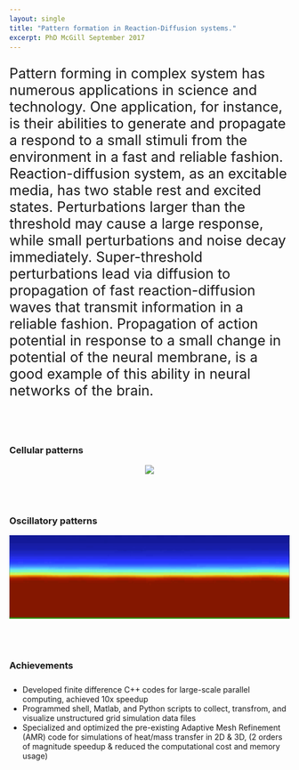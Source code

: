 ```yaml
---
layout: single
title: "Pattern formation in Reaction-Diffusion systems."
excerpt: PhD McGill September 2017
---
```


<p style="font-size:25px">
     Pattern forming in complex system has numerous applications in science and technology. One application, for instance, is their abilities to generate and      propagate a respond to a small stimuli from the environment in a fast and reliable fashion. Reaction-diffusion system, as an excitable media, has two stable rest and excited states. Perturbations larger than the threshold may cause a large response, while small perturbations and noise decay immediately. Super-threshold perturbations lead via diffusion to propagation of fast reaction-diffusion waves that transmit information in a reliable fashion. Propagation of action potential in response to a small change in potential of the neural membrane, is a good example of this ability in neural networks of the brain.
</p>     

<br><br>

### Cellular patterns
<p align="center">
<img src="/assets/images/AMR.gif"  width="700px" >
</p>

<br><br>


### Oscillatory patterns
<p align="center">
<img src="/assets/images/oscillating_front.gif"  width="700px" height="150" >
</p>

<br><br>


### Achievements
<p style="font-size:25px">
<ul>
<li> Developed finite difference C++ codes for large-scale parallel computing, achieved 10x speedup</li>
<li> Programmed shell, Matlab, and Python scripts to collect, transfrom, and visualize unstructured grid simulation data files</li>     
<li> Specialized and optimized the pre-existing Adaptive Mesh Refinement (AMR) code for simulations of heat/mass transfer in 2D &
     3D, (2 orders of magnitude speedup & reduced the computational cost and memory usage)</li>
</ul>
</p>

